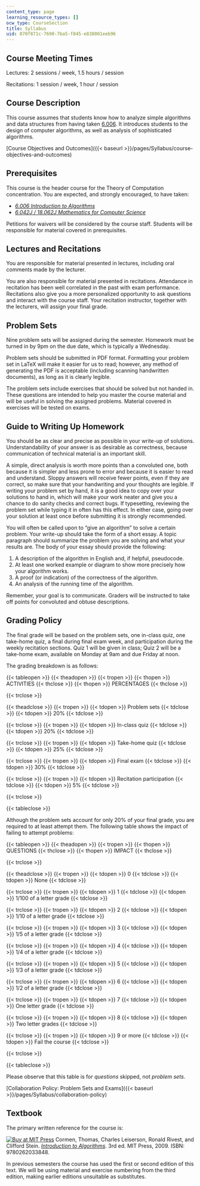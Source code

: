 ```yaml
---
content_type: page
learning_resource_types: []
ocw_type: CourseSection
title: Syllabus
uid: 070f871c-7690-7ba5-f845-e838001eeb96
---
```


Course Meeting Times
--------------------

Lectures: 2 sessions / week, 1.5 hours / session

Recitations: 1 session / week, 1 hour / session

Course Description
------------------

This course assumes that students know how to analyze simple algorithms and data structures from having taken [6.006](/courses/6-006-introduction-to-algorithms-fall-2011). It introduces students to the design of computer algorithms, as well as analysis of sophisticated algorithms.

[Course Objectives and Outcomes]({{< baseurl >}}/pages/Syllabus/course-objectives-and-outcomes)

Prerequisites
-------------

This course is the header course for the Theory of Computation concentration. You are expected, and strongly encouraged, to have taken:

*   _[6.006 Introduction to Algorithms](/courses/6-006-introduction-to-algorithms-fall-2011)_
*   _[6.042J / 18.062J Mathematics for Computer Science](/courses/6-042j-mathematics-for-computer-science-fall-2010)_

Petitions for waivers will be considered by the course staff. Students will be responsible for material covered in prerequisites.

Lectures and Recitations
------------------------

You are responsible for material presented in lectures, including oral comments made by the lecturer.

You are also responsible for material presented in recitations. Attendance in recitation has been well correlated in the past with exam performance. Recitations also give you a more personalized opportunity to ask questions and interact with the course staff. Your recitation instructor, together with the lecturers, will assign your final grade.

Problem Sets
------------

Nine problem sets will be assigned during the semester. Homework must be turned in by 9pm on the due date, which is typically a Wednesday.

Problem sets should be submitted in PDF format. Formatting your problem set in LaTeX will make it easier for us to read; however, any method of generating the PDF is acceptable (including scanning handwritten documents), as long as it is clearly legible.

The problem sets include exercises that should be solved but not handed in. These questions are intended to help you master the course material and will be useful in solving the assigned problems. Material covered in exercises will be tested on exams.

Guide to Writing Up Homework
----------------------------

You should be as clear and precise as possible in your write-up of solutions. Understandability of your answer is as desirable as correctness, because communication of technical material is an important skill.

A simple, direct analysis is worth more points than a convoluted one, both because it is simpler and less prone to error and because it is easier to read and understand. Sloppy answers will receive fewer points, even if they are correct, so make sure that your handwriting and your thoughts are legible. If writing your problem set by hand, it is a good idea to copy over your solutions to hand in, which will make your work neater and give you a chance to do sanity checks and correct bugs. If typesetting, reviewing the problem set while typing it in often has this effect. In either case, going over your solution at least once before submitting it is strongly recommended.

You will often be called upon to “give an algorithm” to solve a certain problem. Your write-up should take the form of a short essay. A topic paragraph should summarize the problem you are solving and what your results are. The body of your essay should provide the following:

1.  A description of the algorithm in English and, if helpful, pseudocode.
2.  At least one worked example or diagram to show more precisely how your algorithm works.
3.  A proof (or indication) of the correctness of the algorithm.
4.  An analysis of the running time of the algorithm.

Remember, your goal is to communicate. Graders will be instructed to take off points for convoluted and obtuse descriptions.

Grading Policy
--------------

The final grade will be based on the problem sets, one in-class quiz, one take-home quiz, a final during final exam week, and participation during the weekly recitation sections. Quiz 1 will be given in class; Quiz 2 will be a take-home exam, available on Monday at 9am and due Friday at noon.

The grading breakdown is as follows:

{{< tableopen >}}
{{< theadopen >}}
{{< tropen >}}
{{< thopen >}}
ACTIVITIES
{{< thclose >}}
{{< thopen >}}
PERCENTAGES
{{< thclose >}}

{{< trclose >}}

{{< theadclose >}}
{{< tropen >}}
{{< tdopen >}}
Problem sets
{{< tdclose >}}
{{< tdopen >}}
20%
{{< tdclose >}}

{{< trclose >}}
{{< tropen >}}
{{< tdopen >}}
In-class quiz
{{< tdclose >}}
{{< tdopen >}}
20%
{{< tdclose >}}

{{< trclose >}}
{{< tropen >}}
{{< tdopen >}}
Take-home quiz
{{< tdclose >}}
{{< tdopen >}}
25%
{{< tdclose >}}

{{< trclose >}}
{{< tropen >}}
{{< tdopen >}}
Final exam
{{< tdclose >}}
{{< tdopen >}}
30%
{{< tdclose >}}

{{< trclose >}}
{{< tropen >}}
{{< tdopen >}}
Recitation participation
{{< tdclose >}}
{{< tdopen >}}
5%
{{< tdclose >}}

{{< trclose >}}

{{< tableclose >}}

Although the problem sets account for only 20% of your final grade, you are required to at least attempt them. The following table shows the impact of failing to attempt problems:

{{< tableopen >}}
{{< theadopen >}}
{{< tropen >}}
{{< thopen >}}
QUESTIONS
{{< thclose >}}
{{< thopen >}}
IMPACT
{{< thclose >}}

{{< trclose >}}

{{< theadclose >}}
{{< tropen >}}
{{< tdopen >}}
0
{{< tdclose >}}
{{< tdopen >}}
None
{{< tdclose >}}

{{< trclose >}}
{{< tropen >}}
{{< tdopen >}}
1
{{< tdclose >}}
{{< tdopen >}}
1/100 of a letter grade
{{< tdclose >}}

{{< trclose >}}
{{< tropen >}}
{{< tdopen >}}
2
{{< tdclose >}}
{{< tdopen >}}
1/10 of a letter grade
{{< tdclose >}}

{{< trclose >}}
{{< tropen >}}
{{< tdopen >}}
3
{{< tdclose >}}
{{< tdopen >}}
1/5 of a letter grade
{{< tdclose >}}

{{< trclose >}}
{{< tropen >}}
{{< tdopen >}}
4
{{< tdclose >}}
{{< tdopen >}}
1/4 of a letter grade
{{< tdclose >}}

{{< trclose >}}
{{< tropen >}}
{{< tdopen >}}
5
{{< tdclose >}}
{{< tdopen >}}
1/3 of a letter grade
{{< tdclose >}}

{{< trclose >}}
{{< tropen >}}
{{< tdopen >}}
6
{{< tdclose >}}
{{< tdopen >}}
1/2 of a letter grade
{{< tdclose >}}

{{< trclose >}}
{{< tropen >}}
{{< tdopen >}}
7
{{< tdclose >}}
{{< tdopen >}}
One letter grade
{{< tdclose >}}

{{< trclose >}}
{{< tropen >}}
{{< tdopen >}}
8
{{< tdclose >}}
{{< tdopen >}}
Two letter grades
{{< tdclose >}}

{{< trclose >}}
{{< tropen >}}
{{< tdopen >}}
9 or more
{{< tdclose >}}
{{< tdopen >}}
Fail the course
{{< tdclose >}}

{{< trclose >}}

{{< tableclose >}}

Please observe that this table is for _questions_ skipped, not _problem sets_.

[Collaboration Policy: Problem Sets and Exams]({{< baseurl >}}/pages/Syllabus/collaboration-policy)

Textbook
--------

The primary written reference for the course is:

[![Buy at MIT Press](/images/mp_logo.gif)](https://mitpress.mit.edu/9780262033848) Cormen, Thomas, Charles Leiserson, Ronald Rivest, and Clifford Stein. [_Introduction to Algorithms_](https://mitpress.mit.edu/9780262033848). 3rd ed. MIT Press, 2009. ISBN: 9780262033848.

In previous semesters the course has used the first or second edition of this text. We will be using material and exercise numbering from the third edition, making earlier editions unsuitable as substitutes.